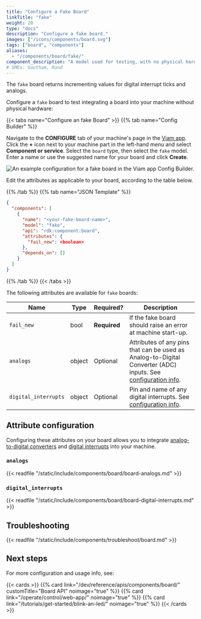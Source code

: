 ```yaml
---
title: "Configure a Fake Board"
linkTitle: "fake"
weight: 20
type: "docs"
description: "Configure a fake board."
images: ["/icons/components/board.svg"]
tags: ["board", "components"]
aliases:
  - "/components/board/fake/"
component_description: "A model used for testing, with no physical hardware."
# SMEs: Gautham, Rand
---
```


The `fake` board returns incrementing values for digital interrupt ticks and analogs.

Configure a `fake` board to test integrating a board into your machine without physical hardware:

{{< tabs name="Configure an fake Board" >}}
{{% tab name="Config Builder" %}}

Navigate to the **CONFIGURE** tab of your machine's page in the [Viam app](https://app.viam.com).
Click the **+** icon next to your machine part in the left-hand menu and select **Component or service**.
Select the `board` type, then select the `fake` model.
Enter a name or use the suggested name for your board and click **Create**.

![An example configuration for a fake board in the Viam app Config Builder.](/components/board/fake-ui-config.png)

Edit the attributes as applicable to your board, according to the table below.

{{% /tab %}}
{{% tab name="JSON Template" %}}

```json {class="line-numbers linkable-line-numbers"}
{
  "components": [
    {
      "name": "<your-fake-board-name>",
      "model": "fake",
      "api": "rdk:component:board",
      "attributes": {
        "fail_new": <boolean>
      },
      "depends_on": []
    }
  ]
}
```

{{% /tab %}}
{{< /tabs >}}

The following attributes are available for `fake` boards:

<!-- prettier-ignore -->
| Name | Type | Required? | Description |
| ---- | ---- | --------- | ----------- |
| `fail_new` | bool | **Required** | If the fake board should raise an error at machine start-up. |
| `analogs` | object | Optional | Attributes of any pins that can be used as Analog-to-Digital Converter (ADC) inputs. See [configuration info](#analogs). |
| `digital_interrupts` | object | Optional | Pin and name of any digital interrupts. See [configuration info](#digital_interrupts). |

## Attribute configuration

Configuring these attributes on your board allows you to integrate [analog-to-digital converters](#analogs) and [digital interrupts](#digital_interrupts) into your machine.

### `analogs`

{{< readfile "/static/include/components/board/board-analogs.md" >}}

### `digital_interrupts`

{{< readfile "/static/include/components/board/board-digital-interrupts.md" >}}

## Troubleshooting

{{< readfile "/static/include/components/troubleshoot/board.md" >}}

## Next steps

For more configuration and usage info, see:

{{< cards >}}
{{% card link="/dev/reference/apis/components/board/" customTitle="Board API" noimage="true" %}}
{{% card link="/operate/control/web-app/" noimage="true" %}}
{{% card link="/tutorials/get-started/blink-an-led/" noimage="true" %}}
{{< /cards >}}
